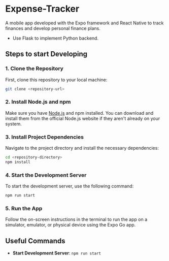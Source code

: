 # Expense-Tracker
A mobile app developed with the Expo framework and React Native to track finances and develop personal finance plans.

- Use Flask to implement Python backend.

## Steps to start Developing

### 1. Clone the Repository
First, clone this repository to your local machine:
```bash
git clone <repository-url>
```

### 2. Install Node.js and npm
Make sure you have [Node.js](https://nodejs.org) and npm installed. You can download and install them from the official Node.js website if they aren't already on your system.

### 3. Install Project Dependencies
Navigate to the project directory and install the necessary dependencies:
```bash
cd <repository-directory>
npm install
```

### 4. Start the Development Server
To start the development server, use the following command:
```bash
npm run start
```

### 5. Run the App
Follow the on-screen instructions in the terminal to run the app on a simulator, emulator, or physical device using the Expo Go app.

## Useful Commands

- **Start Development Server**: `npm run start`

